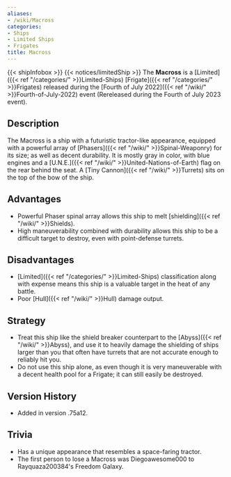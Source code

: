 ```yaml
---
aliases:
- /wiki/Macross
categories:
- Ships
- Limited Ships
- Frigates
title: Macross
---
```


{{< shipInfobox >}} {{< notices/limitedShip >}} The **Macross** is a [Limited]({{< ref "/categories/" >}}Limited-Ships) [Frigate]({{< ref "/categories/" >}}Frigates) released during the [Fourth of July 2022]({{< ref "/wiki/" >}}Fourth-of-July-2022) event (Rereleased during the Fourth of July 2023 event). 

## Description

The Macross is a ship with a futuristic tractor-like appearance, equipped with a powerful array of [Phasers]({{< ref "/wiki/" >}}Spinal-Weaponry) for its size; as well as decent durability. It is mostly gray in color, with blue engines and a [U.N.E.]({{< ref "/wiki/" >}}United-Nations-of-Earth) flag on the rear behind the seat. A [Tiny Cannon]({{< ref "/wiki/" >}}Turrets) sits on the top of the bow of the ship.

## Advantages

- Powerful Phaser spinal array allows this ship to melt [shielding]({{< ref "/wiki/" >}}Shields).
- High maneuverability combined with durability allows this ship to be a difficult target to destroy, even with point-defense turrets.

## Disadvantages

- [Limited]({{< ref "/categories/" >}}Limited-Ships) classification along with expense means this ship is a valuable target in the heat of any battle.
- Poor [Hull]({{< ref "/wiki/" >}}Hull) damage output.

## Strategy

- Treat this ship like the shield breaker counterpart to the [Abyss]({{< ref "/wiki/" >}}Abyss), and use it to heavily damage the shielding of ships larger than you that often have turrets that are not accurate enough to reliably hit you.
- Do not use this ship alone, as even though it is very maneuverable with a decent health pool for a Frigate; it can still easily be destroyed.

## Version History 

- Added in version .75a12.

## Trivia

- Has a unique appearance that resembles a space-faring tractor.
- The first person to lose a Macross was Diegoawesome000 to Rayquaza200384's Freedom Galaxy.
